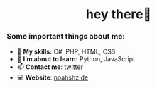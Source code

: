 <!--**noahshz/noahshz** is a ✨ _special_ ✨ repository because its `README.md` (this file) appears on your GitHub profile.-->

<h1 align="center">hey there🦦</h1>

### Some important things about me:

- 🌱 **My skills:** C#, PHP, HTML, CSS
- 🔭 **I’m about to learn:** Python, JavaScript
- 📫 **Contact me**: [twitter](https://twitter.com/noahshz)
- 💻 **Website**: [noahshz.de](https://noahshz.de)
